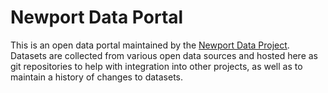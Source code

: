 # Newport Data Portal
This is an open data portal maintained by the [Newport Data Project](http://www.newportdataproject.org). Datasets are collected
from various open data sources and hosted here as git repositories to help with integration into other projects, as well as to 
maintain a history of changes to datasets.
